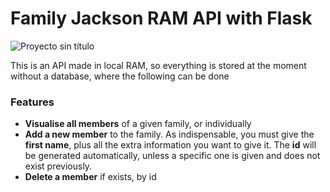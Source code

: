 # Family Jackson RAM API with Flask 

![Proyecto sin título](https://github.com/robmab/Family_RAM_API/assets/56076087/841a570f-88d8-4df2-b156-7a1189925d3b)

This is an API made in local RAM, so everything is stored at the moment without a database, where the following can be done

### Features
- **Visualise all members** of a given family, or individually
- **Add a new member** to the family. As indispensable, you must give the **first name**, plus all the extra information you want to give it. The **id** will be generated automatically, unless a specific one is given and does not exist previously.
- **Delete a member** if exists, by id
